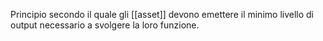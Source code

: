 Principio secondo il quale gli [[asset]] devono emettere il minimo livello di output necessario a svolgere la loro funzione.